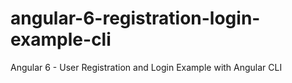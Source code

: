 # angular-6-registration-login-example-cli

Angular 6 - User Registration and Login Example with Angular CLI

